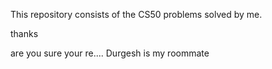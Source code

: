 This repository consists of the CS50 problems solved by me.

thanks


are you sure
your re.... 
Durgesh is my roommate

